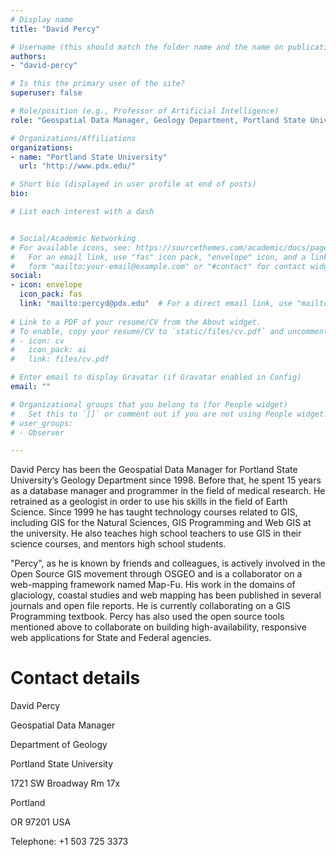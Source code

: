 ```yaml
---
# Display name
title: "David Percy"

# Username (this should match the folder name and the name on publications)
authors:
- "david-percy"

# Is this the primary user of the site?
superuser: false

# Role/position (e.g., Professor of Artificial Intelligence)
role: "Geospatial Data Manager, Geology Department, Portland State University"

# Organizations/Affiliations
organizations:
- name: "Portland State University"
  url: "http://www.pdx.edu/"

# Short bio (displayed in user profile at end of posts)
bio: 

# List each interest with a dash


# Social/Academic Networking
# For available icons, see: https://sourcethemes.com/academic/docs/page-builder/#icons
#   For an email link, use "fas" icon pack, "envelope" icon, and a link in the
#   form "mailto:your-email@example.com" or "#contact" for contact widget.
social:
- icon: envelope
  icon_pack: fas
  link: "mailto:percyd@pdx.edu"  # For a direct email link, use "mailto:test@example.org".
  
# Link to a PDF of your resume/CV from the About widget.
# To enable, copy your resume/CV to `static/files/cv.pdf` and uncomment the lines below.
# - icon: cv
#   icon_pack: ai
#   link: files/cv.pdf

# Enter email to display Gravatar (if Gravatar enabled in Config)
email: ""

# Organizational groups that you belong to (for People widget)
#   Set this to `[]` or comment out if you are not using People widget.
# user_groups:
# - Observer

---
```

David Percy has been the Geospatial Data Manager for Portland State University’s Geology Department since 1998. Before that, he spent 15 years as a database manager and programmer in the field of medical research. He retrained as a geologist in order to use his skills in the field of Earth Science. Since 1999 he has taught technology courses related to GIS, including GIS for the Natural Sciences, GIS Programming and Web GIS at the university. He also teaches high school teachers to use GIS in their science courses, and mentors high school students.

"Percy", as he is known by friends and colleagues, is actively involved in the Open Source GIS movement through OSGEO and is a collaborator on a web-mapping framework named Map-Fu. His work in the domains of glaciology, coastal studies and web mapping has been published in several journals and open file reports. He is currently collaborating on a GIS Programming textbook. Percy has also used the open source tools mentioned above to collaborate on building high-availability, responsive web applications for State and Federal agencies.

Contact details
================

David Percy

Geospatial Data Manager

Department of Geology

Portland State University

1721 SW Broadway Rm 17x

Portland

OR 97201 USA

Telephone: +1 503 725 3373
